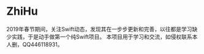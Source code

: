 # ZhiHu
2019年春节期间，关注Swift动态，发现其在一步步更新和完善，以往都是学习缺少实践，于是动手做第一个纯Swift项目。
本项目用于学习和交流，如侵权联系本人删，QQ446118931。
